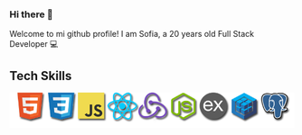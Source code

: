 ### Hi there 👋

Welcome to mi github profile! I am Sofia, a 20 years old Full Stack Developer 💻

## Tech Skills

<img src="https://github.com/sofiarocchietti/sofiarocchietti/blob/main/img/logos.png"/>
<!--
**sofiarocchietti/sofiarocchietti** is a ✨ _special_ ✨ repository because its `README.md` (this file) appears on your GitHub profile.

Here are some ideas to get you started:

- 🔭 I’m currently working on ...
- 🌱 I’m currently learning ...
- 👯 I’m looking to collaborate on ...
- 🤔 I’m looking for help with ...
- 💬 Ask me about ...
- 📫 How to reach me: ...
- 😄 Pronouns: ...
- ⚡ Fun fact: ...
-->
